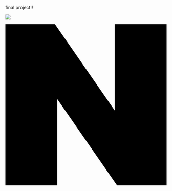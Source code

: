 final project!!

<a href="https://www.instagram.com/"><img src="https://img.shields.io/badge/Instagram-E4405F?style=flat-square&logo=Instagram&logoColor=white"/></a>

<svg role="img" viewBox="0 0 24 24" xmlns="http://www.w3.org/2000/svg"><title>Naver</title><path d="M16.273 12.845 7.376 0H0v24h7.726V11.156L16.624 24H24V0h-7.727v12.845Z"/></svg>
